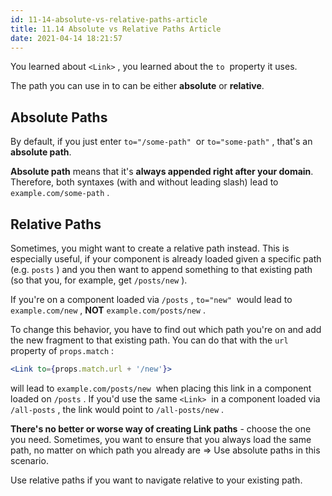```yaml
---
id: 11-14-absolute-vs-relative-paths-article
title: 11.14 Absolute vs Relative Paths Article
date: 2021-04-14 18:21:57
---
```


You learned about `<Link>` , you learned about the `to`  property it uses.

The path you can use in to can be either **absolute** or **relative**.

## Absolute Paths

By default, if you just enter `to="/some-path"`  or `to="some-path"` , that's an **absolute path**.

**Absolute path** means that it's **always appended right after your domain**. Therefore, both syntaxes (with and without leading slash) lead to `example.com/some-path` .

## Relative Paths

Sometimes, you might want to create a relative path instead. This is especially useful, if your component is already loaded given a specific path (e.g. `posts` ) and you then want to append something to that existing path (so that you, for example, get `/posts/new` ).

If you're on a component loaded via `/posts` , `to="new"`  would lead to `example.com/new` , **NOT** `example.com/posts/new` .

To change this behavior, you have to find out which path you're on and add the new fragment to that existing path. You can do that with the `url`  property of `props.match` :

```jsx
<Link to={props.match.url + '/new'}>
```

will lead to `example.com/posts/new`  when placing this link in a component loaded on `/posts` . If you'd use the same `<Link>`  in a component loaded via `/all-posts` , the link would point to `/all-posts/new` .

**There's no better or worse way of creating Link paths** - choose the one you need. Sometimes, you want to ensure that you always load the same path, no matter on which path you already are => Use absolute paths in this scenario.

Use relative paths if you want to navigate relative to your existing path.
